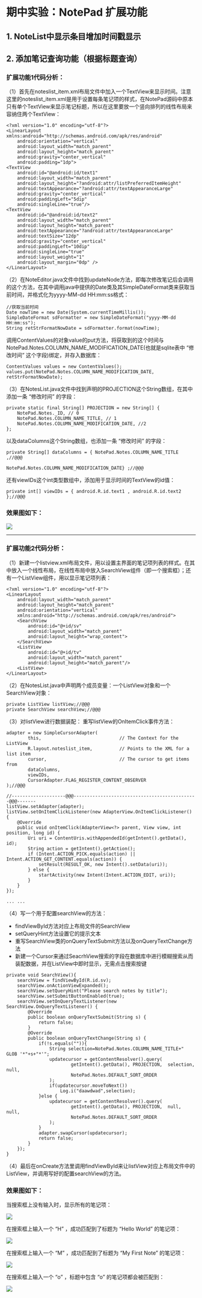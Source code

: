 

# 期中实验：NotePad 扩展功能

## 1. NoteList中显示条目增加时间戳显示

## 2. 添加笔记查询功能（根据标题查询）

### 扩展功能1代码分析：

（1）首先在noteslist_item.xml布局文件中加入一个TextView来显示时间。注意这里的noteslist_item.xml是用于设置每条笔记项的样式，在NotePad源码中原本只有单个TextView来显示笔记标题，所以在这里要放一个竖向排列的线性布局来容纳住两个TextView：
```
<?xml version="1.0" encoding="utf-8"?>
<LinearLayout xmlns:android="http://schemas.android.com/apk/res/android"
    android:orientation="vertical"
    android:layout_width="match_parent"
    android:layout_height="match_parent"
    android:gravity="center_vertical"
    android:padding="1dp">
<TextView
    android:id="@android:id/text1"
    android:layout_width="match_parent"
    android:layout_height="?android:attr/listPreferredItemHeight"
    android:textAppearance="?android:attr/textAppearanceLarge"
    android:gravity="center_vertical"
    android:paddingLeft="5dip"
    android:singleLine="true"/>
<TextView
    android:id="@android:id/text2"
    android:layout_width="match_parent"
    android:layout_height="match_parent"
    android:textAppearance="?android:attr/textAppearanceLarge"
    android:textSize="12dp"
    android:gravity="center_vertical"
    android:paddingLeft="10dip"
    android:singleLine="true"
    android:layout_weight="1"
    android:layout_margin="0dp" />
</LinearLayout>
```
（2）在NoteEditor.java文件中找到updateNode方法，即每次修改笔记后会调用的这个方法，在其中调用java中提供的Date类及其SimpleDateFormat类来获取当前时间，并格式化为yyyy-MM-dd HH:mm:ss格式：
```
//获取当前时间
Date nowTime = new Date(System.currentTimeMillis());
SimpleDateFormat sdFormatter = new SimpleDateFormat("yyyy-MM-dd HH:mm:ss");
String retStrFormatNowDate = sdFormatter.format(nowTime);
```
调用ContentValues的对象value的put方法，将获取到的这个时间与NotePad.Notes.COLUMN_NAME_MODIFICATION_DATE(也就是sqlite表中 “修改时间” 这个字段)绑定，并存入数据库：
```
ContentValues values = new ContentValues();
values.put(NotePad.Notes.COLUMN_NAME_MODIFICATION_DATE, retStrFormatNowDate);
```
（3）在NotesList.java文件中找到声明的PROJECTION这个String数组，在其中添加一条 “修改时间” 的字段：
```
private static final String[] PROJECTION = new String[] {
    NotePad.Notes._ID, // 0
    NotePad.Notes.COLUMN_NAME_TITLE, // 1
    NotePad.Notes.COLUMN_NAME_MODIFICATION_DATE, //2
};
```
以及dataColumns这个String数组，也添加一条 “修改时间” 的字段：
```
private String[] dataColumns = { NotePad.Notes.COLUMN_NAME_TITLE ,//@@@
                                NotePad.Notes.COLUMN_NAME_MODIFICATION_DATE} ;//@@@
```
还有viewIDs这个int类型数组中，添加用于显示时间的TextView的id值：
```
private int[] viewIDs = { android.R.id.text1 , android.R.id.text2 };//@@@
```
### 效果图如下：

![](./Image/time.png)

-------------------------------------------------
### 扩展功能2代码分析：
（1）新建一个listview.xml布局文件，用以设置主界面的笔记项列表的样式。在其中放入一个线性布局，在线性布局中放入SearchView组件（即一个搜索框）；还有一个ListView组件，用以显示笔记项列表：
```
<?xml version="1.0" encoding="utf-8"?>
<LinearLayout
    android:layout_width="match_parent"
    android:layout_height="match_parent"
    android:orientation="vertical"
    xmlns:android="http://schemas.android.com/apk/res/android">
    <SearchView
        android:id="@+id/sv"
        android:layout_width="match_parent"
        android:layout_height="wrap_content">
    </SearchView>
    <ListView
        android:id="@+id/tv"
        android:layout_width="match_parent"
        android:layout_height="match_parent"/>
    <ListView>
</LinearLayout>
```
（2）在NotesList.java中声明两个成员变量：一个ListView对象和一个SearchView对象：
```
private ListView listView;//@@@
private SearchView searchView;//@@@
```
（3）对listView进行数据装配：
重写listView的OnItemClick事件方法：
```
adapter = new SimpleCursorAdapter(
        this,                             // The Context for the ListView
        R.layout.noteslist_item,          // Points to the XML for a list item
        cursor,                           // The cursor to get items from
        dataColumns,
        viewIDs,
        CursorAdapter.FLAG_REGISTER_CONTENT_OBSERVER
);//@@@

//--------------------@@@----------------------------------------------@@@-------
listView.setAdapter(adapter);
listView.setOnItemClickListener(new AdapterView.OnItemClickListener() {
    @Override
    public void onItemClick(AdapterView<?> parent, View view, int position, long id) {
        Uri uri = ContentUris.withAppendedId(getIntent().getData(), id);
        String action = getIntent().getAction();
        if (Intent.ACTION_PICK.equals(action) || Intent.ACTION_GET_CONTENT.equals(action)) {
            setResult(RESULT_OK, new Intent().setData(uri));
        } else {
            startActivity(new Intent(Intent.ACTION_EDIT, uri));
        }
    }
});

... ...
```
（4）写一个用于配置searchView的方法：
+ findViewById方法对应上布局文件的SearchView
+ setQueryHint方法设置它的提示文本
+ 重写SearchView类的onQueryTextSubmit方法以及onQueryTextChange方法
+ 新建一个Cursor来通过SeacrhView搜索的字段在数据库中进行模糊搜索从而装配数据，并在ListView中即时显示，无需点击搜索按键
```
private void SearchView(){
    searchView = findViewById(R.id.sv);
    searchView.onActionViewExpanded();
    searchView.setQueryHint("Please search notes by title");
    searchView.setSubmitButtonEnabled(true);
    searchView.setOnQueryTextListener(new SearchView.OnQueryTextListener() {
        @Override
        public boolean onQueryTextSubmit(String s) {
            return false;
        }
        @Override
        public boolean onQueryTextChange(String s) {
            if(!s.equals("")){
                String selection=NotePad.Notes.COLUMN_NAME_TITLE+" GLOB '*"+s+"*'";
                updatecursor = getContentResolver().query(
                        getIntent().getData(), PROJECTION,  selection, null,                          
                        NotePad.Notes.DEFAULT_SORT_ORDER 
                );
                if(updatecursor.moveToNext())
                    Log.i("daawdwad",selection);
            }else {
                updatecursor = getContentResolver().query(
                        getIntent().getData(), PROJECTION,  null,   null,   
                        NotePad.Notes.DEFAULT_SORT_ORDER 
                );
            }
            adapter.swapCursor(updatecursor);
            return false;
        }
    });
}
```
（4）最后在onCreate方法里调用findViewById来让listView对应上布局文件中的ListView，并调用写好的配置searchView的方法。
### 效果图如下：
当搜索框上没有输入时，显示所有的笔记项：

![](./Image/time.png)

在搜索框上输入一个 “H” ，成功匹配到了标题为 “Hello World” 的笔记项：

![](./Image/select1.png)

在搜索框上输入一个 “M” ，成功匹配到了标题为 “My First Note” 的笔记项：

![](./Image/select1_.png)

在搜索框上输入一个 “o” ，标题中包含 “o” 的笔记项都会被匹配到：

![](./Image/select2.png)
